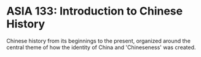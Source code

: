 # ASIA 133: Introduction to Chinese History

Chinese history from its beginnings to the present, organized around the central theme of how the identity of China and 'Chineseness' was created.
